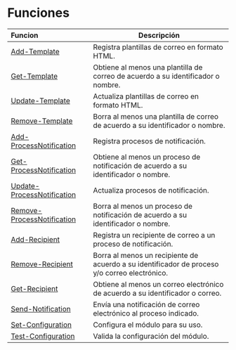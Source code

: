 # Funciones

| Funcion  | Descripción  |
|:---|---|
|[Add-Template](Functions/Add-Template.md)| Registra plantillas de correo en formato HTML.|
|[Get-Template](Functions/Get-Template.md)| Obtiene al menos una plantilla de correo de acuerdo a su identificador o nombre.|
|[Update-Template](Functions/Update-Template.md)| Actualiza plantillas de correo en formato HTML.|
|[Remove-Template](Functions/Remove-Template.md)| Borra al menos una plantilla de correo de acuerdo a su identificador o nombre.|
|[Add-ProcessNotification](Functions/Add-ProcessNotification.md)| Registra procesos de notificación.|
|[Get-ProcessNotification](Functions/Get-ProcessNotification.md)| Obtiene al menos un proceso de notificación de acuerdo a su identificador o nombre.|
|[Update-ProcessNotification](Functions/Update-ProcessNotification.md)| Actualiza procesos de notificación.|
|[Remove-ProcessNotification](Functions/Remove-ProcessNotification.md)| Borra al menos un proceso de notificación de acuerdo a su identificador o nombre.|
|[Add-Recipient](Functions/Add-Recipient.md)| Registra un recipiente de correo a un proceso de notificación.|
|[Remove-Recipient](Functions/Remove-Recipient.md)| Borra al menos un recipiente de acuerdo a su identificador de proceso y/o correo electrónico.|
|[Get-Recipient](Functions/Get-Recipient.md)| Obtiene al menos un correo electrónico de acuerdo a su identificador o correo.|
|[Send-Notification](Functions/Send-Notification.md)| Envía una notificación de correo electrónico al proceso indicado.|
|[Set-Configuration](Functions/Set-Configuration.md)| Configura el módulo para su uso.|
|[Test-Configuration](Functions/Test-Configuration.md)| Valida la configuración del módulo.|


	
	
